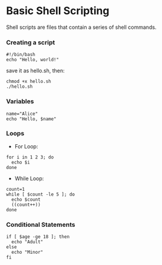 # Basic Shell Scripting
Shell scripts are files that contain a series of shell commands.

### Creating a script
```
#!/bin/bash
echo "Hello, world!"
```
save it as hello.sh, then:
```
chmod +x hello.sh
./hello.sh
```

### Variables
```
name="Alice"
echo "Hello, $name"
```
### Loops
- For Loop:
```
for i in 1 2 3; do
  echo $i
done
```
- While Loop:
```
count=1
while [ $count -le 5 ]; do
  echo $count
  ((count++))
done
```

### Conditional Statements
```
if [ $age -ge 18 ]; then
  echo "Adult"
else
  echo "Minor"
fi
```